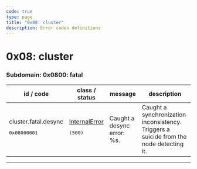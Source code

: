 ```yaml
---
code: true
type: page
title: "0x08: cluster"
description: Error codes definitions
---
```


[//]: # (This documentation is auto-generated)
[//]: # (If you need to update this page, execute: npm run doc-error-codes)

# 0x08: cluster



### Subdomain: 0x0800: fatal

| id / code | class / status | message | description |
| --------- | -------------- | --------| ----------- |
| cluster.fatal.desync<br/><pre>0x08000001</pre>  | [InternalError](/core/2/api/errors/error-codes#internalerror) <pre>(500)</pre> | Caught a desync error: %s. | Caught a synchronization inconsistency. Triggers a suicide from the node detecting it. |

---
